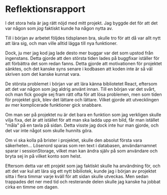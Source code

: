 # Reflektionsrapport

I det stora hela är jag rätt nöjd med mitt projekt. Jag byggde det för att det var någon som *jag* faktiskt kunde ha någon nytta av.

Till i början av arbetet följdes tidsplanen bra, skulle tro för att då var allt nytt att lära sig, och man ville alltid lägga till nya funktioner. 

Dock, ju mer jag kod jag lade desto mer buggar var det som upstod från ingenstans. Detta gjorde att den största tiden lades på buggfixar iställer för att förbättra det som redan fanns. Detta gjorde att motivationen för projektet sänktes, och det kanske syns senare i kodbasen att koden inte är så väl skriven som det kanske kunnat vara. 

De största problemet i början var att lära känna bibliotetet React, eftersom att det var någon som jag aldrig använt innan. Till en början var det svårt, och man fick google sej fram rätt ofta för att lösa problemen, men som tiden för projektet gick, blev det lättare och lättare. Vilket gjorde att utvecklingen av mer komplicerade funktioner gick snabbare.

Om man ser på projektet nu är det bara en funktion som jag verkligen skulle vilja fixa, det är att istället för att man ska ladda upp en bild, får man istället "måla" på en tavla på sidan. Detta visste jag dock inte hur man gjorde, och det var inte något som skulle hunnits göra. 

Om vi ska kolla på brister i projektet, skulle den absolut första vara säkerheten... Lösenord sparas som ren text i databasen, användarnamnet sparar i sessionStorage, vilket man kan ändra själv på som användare och bryta sej in på vilket konto som helst.

Eftersom detta var ett projekt som jag faktiskt skulle ha användning för, och att det var kul att lära sig ett nytt bibiliotek, kunde jag i början av projektet sitta i flera timmar varje kväll för att sidan skulle utveckas. Men sedan trappades det ner med tid och resterande delen skulle jag kanske ha jobbat cirka en timme om dagen. 